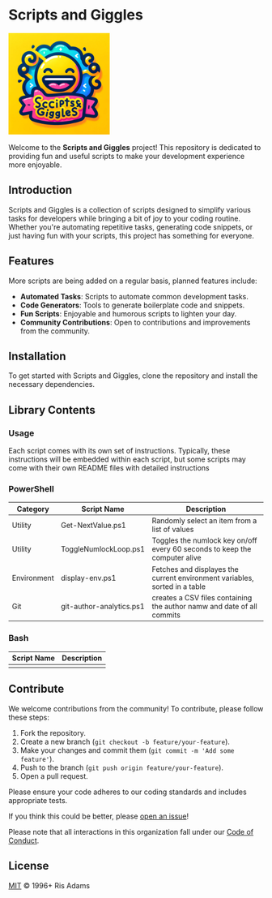 # Scripts and Giggles

<img src="assets/logo.png" alt="logo" width="200"/>

Welcome to the **Scripts and Giggles** project! This repository is dedicated to providing fun and useful scripts to make your development experience more enjoyable.

## Introduction

Scripts and Giggles is a collection of scripts designed to simplify various tasks for developers while bringing a bit of joy to your coding routine. Whether you're automating repetitive tasks, generating code snippets, or just having fun with your scripts, this project has something for everyone.

## Features

More scripts are being added on a regular basis, planned features include:

- **Automated Tasks**: Scripts to automate common development tasks.
- **Code Generators**: Tools to generate boilerplate code and snippets.
- **Fun Scripts**: Enjoyable and humorous scripts to lighten your day.
- **Community Contributions**: Open to contributions and improvements from the community.

## Installation

To get started with Scripts and Giggles, clone the repository and install the necessary dependencies.

## Library Contents

### Usage

Each script comes with its own set of instructions.
Typically, these instructions will be embedded within each script, but some scripts may come with their own README files with detailed instructions

### PowerShell

| Category    | Script Name              | Description                                                                |
| ----------- | ------------------------ | -------------------------------------------------------------------------- |
| Utility     | Get-NextValue.ps1        | Randomly select an item from a list of values                              |
| Utility     | ToggleNumlockLoop.ps1    | Toggles the numlock key on/off every 60 seconds to keep the computer alive |
| Environment | display-env.ps1          | Fetches and displayes the current environment variables, sorted in a table |
| Git         | git-author-analytics.ps1 | creates a CSV files containing the author namw and date of all commits     |

### Bash

| Script Name | Description |
| ----------- | ----------- |
|             |             |

## Contribute

We welcome contributions from the community! To contribute, please follow these steps:

1. Fork the repository.
2. Create a new branch (`git checkout -b feature/your-feature`).
3. Make your changes and commit them (`git commit -m 'Add some feature'`).
4. Push to the branch (`git push origin feature/your-feature`).
5. Open a pull request.

Please ensure your code adheres to our coding standards and includes appropriate tests.

If you think this could be better, please [open an issue](https://github.com/risadams/scripts-and-giggles/issues/new)!

Please note that all interactions in this organization fall under our [Code of Conduct](CODE_OF_CONDUCT.md).

## License

[MIT](LICENSE) © 1996+ Ris Adams
